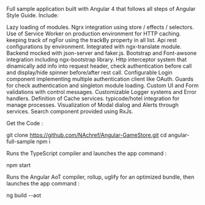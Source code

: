 Full sample application built with Angular 4 that follows all steps of Angular Style Guide. Include:

Lazy loading of modules.
Ngrx integration using store / effects / selectors.
Use of Service Worker on production environment for HTTP caching.
keeping track of ngFor using the trackBy property in all list.
Api rest configurations by environment.
Integrated with ngx-translate module.
Backend mocked with json-server and faker.js.
Bootstrap and Font-awsone integration including ngx-bootstrap library.
Http interceptor system that dinamically add info into request header, check authentication before call and display/hide spinner before/after rest call.
Configurable Login component implementing multiple authentication client like OAuth.
Guards for check authentication and singleton module loading.
Custom UI and Form validations with control messages.
Customizable Logger systems and Error handlers.
Definition of Cache services.
typicode/hotel integration for manage processes.
Visualization of Modal dialog and Alerts through services.
Search component provided using RxJs.


Get the Code :

git clone https://github.com/NAchref/Angular-GameStore.git
cd angular-full-sample
npm i


Runs the TypeScript compiler and launches the app command : 

npm start

Runs the Angular AoT compiler, rollup, uglify for an optimized bundle, then launches the app command :

ng build --aot


